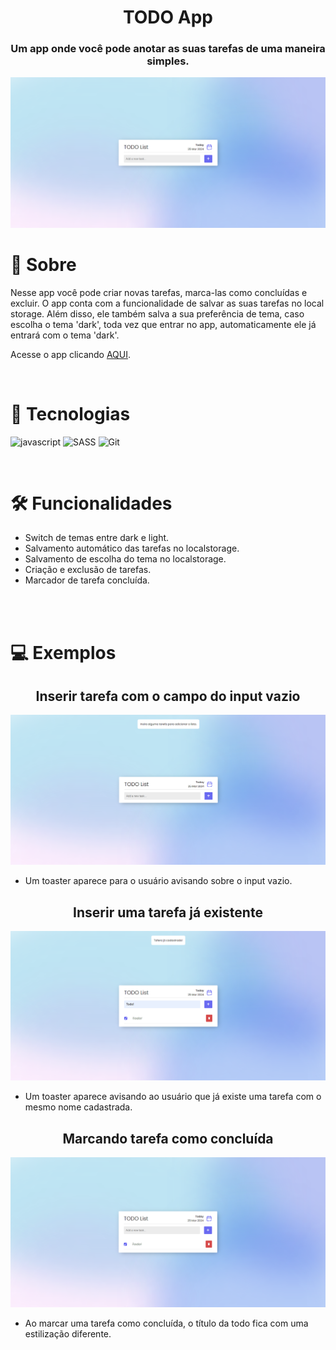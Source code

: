 <h1 align="center">TODO App</h1>

<h3 align="center">Um app onde você pode anotar as suas tarefas de uma maneira simples.</h3>

<img src="./assets/preview.png" />

<br>

# 🤔 Sobre

<p>Nesse app você pode criar novas tarefas, marca-las como concluídas e excluir. O app conta com a funcionalidade de salvar as suas tarefas no local storage. Além disso, ele também salva a sua preferência de tema, caso escolha o tema 'dark', toda vez que entrar no app, automaticamente ele já entrará com o tema 'dark'.</p>

Acesse o app clicando [AQUI](https://1maatheus.github.io/todo-list-js-vanilla).

<br>

# 🚀 Tecnologias

![javascript](https://img.shields.io/badge/Javascript-000?style=for-the-badge&logo=javascript)
![SASS](https://img.shields.io/badge/sass-000?style=for-the-badge&logo=sass)
![Git](https://img.shields.io/badge/git-000?style=for-the-badge&logo=git)

<br>

# 🛠 Funcionalidades

- Switch de temas entre dark e light.
- Salvamento automático das tarefas no localstorage.
- Salvamento de escolha do tema no localstorage.
- Criação e exclusão de tarefas.
- Marcador de tarefa concluída.

<br>
<br>

# 💻 Exemplos

<h2 align="center">Inserir tarefa com o campo do input vazio</h2>

<img src="./assets/toaster-empty.png" />

- Um toaster aparece para o usuário avisando sobre o input vazio.

<h2 align="center">Inserir uma tarefa já existente</h2>

<img src="./assets/toaster-todo.png" />

- Um toaster aparece avisando ao usuário que já existe uma tarefa com o mesmo nome cadastrada.

<h2 align="center">Marcando tarefa como concluída </h2>

<img src="./assets/todo-complete.png" />

- Ao marcar uma tarefa como concluída, o título da todo fica com uma estilização diferente.

